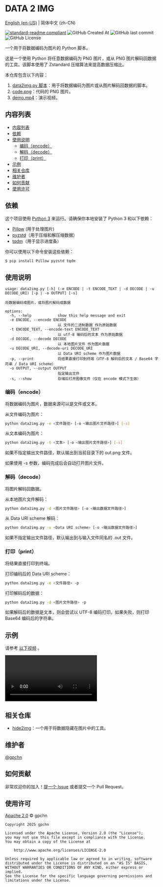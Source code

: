 # DATA 2 IMG

[English (en-US)](README.md) | 简体中文 (zh-CN)


[![standard-readme compliant](https://img.shields.io/badge/readme%20style-standard-brightgreen.svg?style=flat-square)](https://github.com/RichardLitt/standard-readme)
![GitHub Created At](https://img.shields.io/github/created-at/gpchn/data2img)
![GitHub last commit](https://img.shields.io/github/last-commit/gpchn/data2img)
![GitHub License](https://img.shields.io/github/license/gpchn/data2img)


一个用于将数据编码为图片的 Python 脚本。

这是一个使用 Python 将任意数据编码为 PNG 图片，或从 PNG 图片解码回数据的工具。该脚本使用了 Zstandard 压缩算法来提高数据压缩比。

本仓库包含以下内容：

1. [data2img.py 脚本](data2img.py)：用于将数据编码为图片或从图片解码回数据的脚本。
2. [code.png](code.png)：代码的 PNG 图片。
3. [demo.mp4](demo.mp4)：演示视频。

## 内容列表

- [内容列表](#内容列表)
- [依赖](#依赖)
- [使用说明](#使用说明)
  - [编码（encode）](#编码encode)
  - [解码（decode）](#解码decode)
  - [打印（print）](#打印print)
- [示例](#示例)
- [相关仓库](#相关仓库)
- [维护者](#维护者)
- [如何贡献](#如何贡献)
- [使用许可](#使用许可)

## 依赖

这个项目使用 [Python 3](https://www.python.org/) 来运行。请确保你本地安装了 Python 3 和以下依赖：

- [Pillow](https://pypi.org/project/Pillow/) (用于处理图片)
- [pyzstd](https://pypi.org/project/pyzstd/)（用于压缩和解压缩数据）
- [tqdm](https://pypi.org/project/tqdm/)（用于显示进度条）

你可以使用以下命令安装这些依赖：

```sh
$ pip install Pillow pyzstd tqdm
```

## 使用说明

```
usage: data2img.py [-h] (-e ENCODE | -t ENCODE_TEXT | -d DECODE | -u DECODE_URI) [-p | -o OUTPUT] [-s]

将数据编码成图片，或将图片解码成数据

options:
  -h, --help            show this help message and exit
  -e ENCODE, --encode ENCODE
                        以 文件的二进制数据 作为原始数据
  -t ENCODE_TEXT, --encode-text ENCODE_TEXT
                        以 utf-8 编码后的文本 作为原始数据
  -d DECODE, --decode DECODE
                        以 本地图片文件 作为图片数据
  -u DECODE_URI, --decode-uri DECODE_URI
                        以 Data URI scheme 作为图片数据
  -p, --print           将结果直接打印到终端（UTF-8 解码后的文本 / Base64 字符串 / Data URI scheme）        
  -o OUTPUT, --output OUTPUT
                        指定输出文件
  -s, --show            存储后打开图像文件（仅在 encode 模式下生效）
```

### 编码（encode）

将数据编码为图片，数据来源可以是文件或文本。

从文件编码为图片：

```bash
python data2img.py -e <文件路径> [-o <输出图片文件路径>] [-s]
```

从文本编码为图片：

```bash
python data2img.py -t <文本> [-o <输出图片文件路径>] [-s]
```

如果不指定输出文件路径，默认输出到当前目录下的 out.png 文件。

如果使用 -s 参数，编码完成后会自动打开图片文件。

### 解码（decode）

将图片解码回数据。

从本地图片文件解码：

```bash
python data2img.py -d <图片文件路径> [-o <输出数据文件路径>]
```

从 Data URI scheme 解码：

```bash
python data2img.py -u <Data URI scheme> [-o <输出数据文件路径>]
```

如果不指定输出文件路径，默认输出到与输入文件同名的 .out 文件。

### 打印（print）

将结果直接打印到终端。

打印编码后的 Data URI scheme：

```bash
python data2img.py -e <文件路径> -p
```

打印解码后的数据：

```bash
python data2img.py -d <图片文件路径> -p
```

如果解码后的数据是文本，则会尝试以 UTF-8 编码打印。如果失败，则打印 Base64 编码后的字符串。

## 示例

请参考 [以下视频](demo.mp4) 。

![demo video](demo.mp4)

## 相关仓库

- [hide2img](https://github.com/gpchn/hide2img)：一个用于将数据隐藏在图片中的工具。

## 维护者

[@gpchn](https://github.com/gpchn)

## 如何贡献

非常欢迎你的加入！[提一个 Issue](https://github.com/gpchn/data2img/issues/new) 或者提交一个 Pull Request。

<!--### 贡献者

感谢以下参与项目的人：
<a href="graphs/contributors"><img src="https://opencollective.com/standard-readme/contributors.svg?width=890&button=false" /></a>-->

## 使用许可

[Apache 2.0](LICENSE) © gpchn

```
Copyright 2025 gpchn

Licensed under the Apache License, Version 2.0 (the "License");
you may not use this file except in compliance with the License.
You may obtain a copy of the License at

    http://www.apache.org/licenses/LICENSE-2.0

Unless required by applicable law or agreed to in writing, software
distributed under the License is distributed on an "AS IS" BASIS,
WITHOUT WARRANTIES OR CONDITIONS OF ANY KIND, either express or implied.
See the License for the specific language governing permissions and
limitations under the License.
```